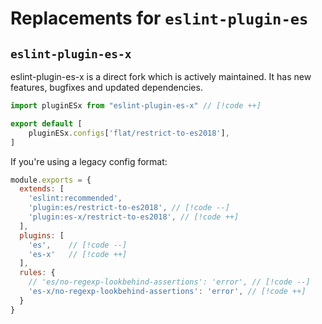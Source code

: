 # Replacements for `eslint-plugin-es`

## `eslint-plugin-es-x`

eslint-plugin-es-x is a direct fork which is actively maintained. It has new features, bugfixes and updated dependencies.

```js
import pluginESx from "eslint-plugin-es-x" // [!code ++]

export default [
    pluginESx.configs['flat/restrict-to-es2018'],
]
```

If you're using a legacy config format:

```js
module.exports = {
  extends: [
    'eslint:recommended',
    'plugin:es/restrict-to-es2018', // [!code --]
    'plugin:es-x/restrict-to-es2018', // [!code ++]
  ],
  plugins: [
    'es',    // [!code --]
    'es-x'   // [!code ++]
  ],
  rules: {
    // 'es/no-regexp-lookbehind-assertions': 'error', // [!code --]
    'es-x/no-regexp-lookbehind-assertions': 'error', // [!code ++]
  }
}
```
